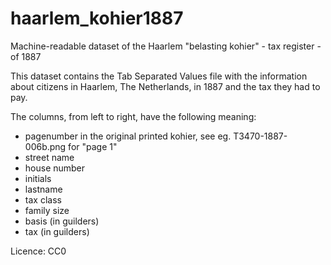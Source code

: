 # haarlem_kohier1887
Machine-readable dataset of the Haarlem "belasting kohier" - tax register - of 1887

This dataset contains the Tab Separated Values file with the information about citizens in Haarlem, The Netherlands, in 1887 and the tax they had to pay.

The columns, from left to right, have the following meaning:

- pagenumber in the original printed kohier, see eg. T3470-1887-006b.png for "page 1"
- street name
- house number 
- initials
- lastname
- tax class
- family size
- basis (in guilders)
- tax (in guilders)

Licence: CC0
